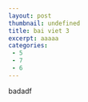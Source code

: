 ```yaml
---
layout: post
thumbnail: undefined
title: bai viet 3
excerpt: aaaaa
categories: 
 - 5
 - 7
 - 6
---
```

badadf
